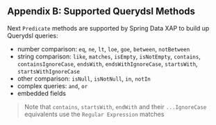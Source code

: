## <a name="appendix-b"/>Appendix B: Supported Querydsl Methods

Next `Predicate` methods are supported by Spring Data XAP to build up Querydsl queries:
* number comparison: `eq`, `ne`, `lt`, `loe`, `goe`, `between`, `notBetween`
* string comparison: `like`, `matches`, `isEmpty`, `isNotEmpty`, `contains`, `containsIgnoreCase`, `endsWith`, `endsWithIgnoreCase`, `startsWith`, `startsWithIgnoreCase`
* other comparison: `isNull`, `isNotNull`, `in`, `notIn`
* complex queries: `and`, `or`
* embedded fields

> Note that `contains`, `startsWith`, `endWith` and their `...IgnoreCase` equivalents use the `Regular Expression` matches
